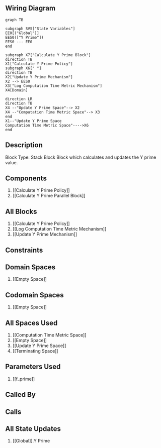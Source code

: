 ## Wiring Diagram

```mermaid
graph TB

subgraph SVS["State Variables"]
EE0[("Global")]
EES0(["Y Prime"])
EES0 --- EE0
end

subgraph X7["Calculate Y Prime Block"]
direction TB
X1["Calculate Y Prime Policy"]
subgraph X6[" "]
direction TB
X2["Update Y Prime Mechanism"]
X2 --> EES0
X3["Log Computation Time Metric Mechanism"]
X4[Domain]

direction LR
direction TB
X4 --"Update Y Prime Space"--> X2
X4 --"Computation Time Metric Space"--> X3
end
X1--"Update Y Prime Space
Computation Time Metric Space"---->X6
end
```

## Description

Block Type: Stack Block
Block which calculates and updates the Y prime value.
## Components
1. [[Calculate Y Prime Policy]]
2. [[Calculate Y Prime Parallel Block]]

## All Blocks
1. [[Calculate Y Prime Policy]]
2. [[Log Computation Time Metric Mechanism]]
3. [[Update Y Prime Mechanism]]

## Constraints

## Domain Spaces
1. [[Empty Space]]

## Codomain Spaces
1. [[Empty Space]]

## All Spaces Used
1. [[Computation Time Metric Space]]
2. [[Empty Space]]
3. [[Update Y Prime Space]]
4. [[Terminating Space]]

## Parameters Used
1. [[f_prime]]

## Called By

## Calls

## All State Updates
1. [[Global]].Y Prime

